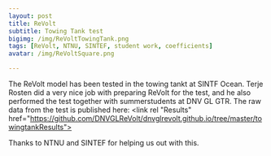 ```yaml
---
layout: post
title: ReVolt
subtitle: Towing Tank test
bigimg: /img/ReVoltTowingTank.png
tags: [ReVolt, NTNU, SINTEF, student work, coefficients]
avatar: /img/ReVoltSquare.png

---
```


The ReVolt model has been tested in the towing tankt at SINTF Ocean. Terje Rosten did a very nice job with preparing ReVolt for the test, and he also performed the test together with summerstudents at DNV GL GTR.
The raw data from the test is published here: <link rel "Results" href="https://github.com/DNVGLReVolt/dnvglrevolt.github.io/tree/master/towingtankResults">



Thanks to NTNU and SINTEF for helping us out with this.

